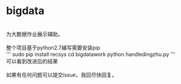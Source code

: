# bigdata
<br>为大数据作业展示辅助。<br>
<br>整个项目基于python2.7编写需要安装pip<br>
'''
sudo pip install recsys
cd bigdatawork
python handledingzhu.py
'''
<br>可以看到改进后的结果<br>
<br>如果有任何问题可以提交issue，我回尽快回复。<br>
